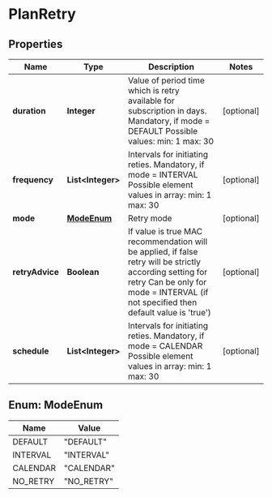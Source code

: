
# PlanRetry

## Properties
Name | Type | Description | Notes
------------ | ------------- | ------------- | -------------
**duration** | **Integer** | Value of period time which is retry available for subscription in days. Mandatory, if mode &#x3D; DEFAULT Possible values: min: 1 max: 30 |  [optional]
**frequency** | **List&lt;Integer&gt;** | Intervals for initiating reties. Mandatory, if mode &#x3D; INTERVAL Possible element values in array: min: 1 max: 30 |  [optional]
**mode** | [**ModeEnum**](#ModeEnum) | Retry mode |  [optional]
**retryAdvice** | **Boolean** | If value is true MAC recommendation will be applied, if false retry will be strictly according setting for retry Can be only for mode &#x3D; INTERVAL (if not specified then default value is &#39;true&#39;) |  [optional]
**schedule** | **List&lt;Integer&gt;** | Intervals for initiating reties. Mandatory, if mode &#x3D; CALENDAR Possible element values in array: min: 1 max: 30 |  [optional]


<a name="ModeEnum"></a>
## Enum: ModeEnum
Name | Value
---- | -----
DEFAULT | &quot;DEFAULT&quot;
INTERVAL | &quot;INTERVAL&quot;
CALENDAR | &quot;CALENDAR&quot;
NO_RETRY | &quot;NO_RETRY&quot;



